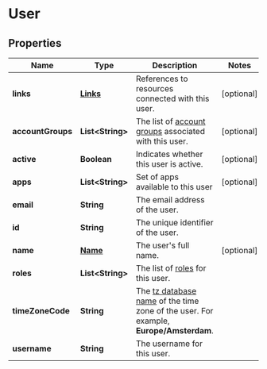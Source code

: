 

# User


## Properties

| Name | Type | Description | Notes |
|------------ | ------------- | ------------- | -------------|
|**links** | [**Links**](Links.md) | References to resources connected with this user. |  [optional] |
|**accountGroups** | **List&lt;String&gt;** | The list of [account groups](https://docs.adyen.com/account/account-structure#account-groups) associated with this user. |  [optional] |
|**active** | **Boolean** | Indicates whether this user is active. |  [optional] |
|**apps** | **List&lt;String&gt;** | Set of apps available to this user |  [optional] |
|**email** | **String** | The email address of the user. |  |
|**id** | **String** | The unique identifier of the user. |  |
|**name** | [**Name**](Name.md) | The user&#39;s full name. |  [optional] |
|**roles** | **List&lt;String&gt;** | The list of [roles](https://docs.adyen.com/account/user-roles) for this user. |  |
|**timeZoneCode** | **String** | The [tz database name](https://en.wikipedia.org/wiki/List_of_tz_database_time_zones) of the time zone of the user. For example, **Europe/Amsterdam**. |  |
|**username** | **String** | The username for this user. |  |



